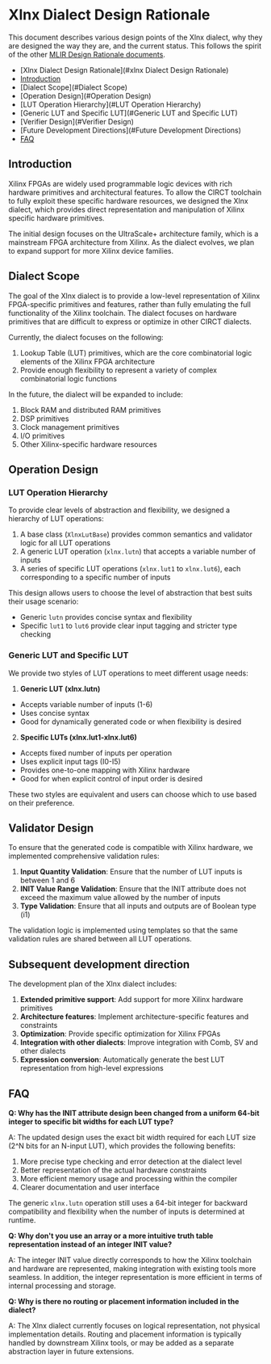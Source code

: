# Xlnx Dialect Design Rationale

This document describes various design points of the Xlnx dialect, why they are designed the way they are, and the current status. This follows the spirit of the other [MLIR Design Rationale documents](https://mlir.llvm.org/docs/Rationale/).

- [Xlnx Dialect Design Rationale](#xlnx Dialect Design Rationale)
- [Introduction](#Introduction)
- [Dialect Scope](#Dialect Scope)
- [Operation Design](#Operation Design)
- [LUT Operation Hierarchy](#LUT Operation Hierarchy)
- [Generic LUT and Specific LUT](#Generic LUT and Specific LUT)
- [Verifier Design](#Verifier Design)
- [Future Development Directions](#Future Development Directions)
- [FAQ](#FAQ)

## Introduction

Xilinx FPGAs are widely used programmable logic devices with rich hardware primitives and architectural features. To allow the CIRCT toolchain to fully exploit these specific hardware resources, we designed the Xlnx dialect, which provides direct representation and manipulation of Xilinx specific hardware primitives.

The initial design focuses on the UltraScale+ architecture family, which is a mainstream FPGA architecture from Xilinx. As the dialect evolves, we plan to expand support for more Xilinx device families.

## Dialect Scope

The goal of the Xlnx dialect is to provide a low-level representation of Xilinx FPGA-specific primitives and features, rather than fully emulating the full functionality of the Xilinx toolchain. The dialect focuses on hardware primitives that are difficult to express or optimize in other CIRCT dialects.

Currently, the dialect focuses on the following:

1. Lookup Table (LUT) primitives, which are the core combinatorial logic elements of the Xilinx FPGA architecture
2. Provide enough flexibility to represent a variety of complex combinatorial logic functions

In the future, the dialect will be expanded to include:

1. Block RAM and distributed RAM primitives
2. DSP primitives
3. Clock management primitives
4. I/O primitives
5. Other Xilinx-specific hardware resources

## Operation Design

### LUT Operation Hierarchy

To provide clear levels of abstraction and flexibility, we designed a hierarchy of LUT operations:

1. A base class (`XlnxLutBase`) provides common semantics and validator logic for all LUT operations
2. A generic LUT operation (`xlnx.lutn`) that accepts a variable number of inputs
3. A series of specific LUT operations (`xlnx.lut1` to `xlnx.lut6`), each corresponding to a specific number of inputs

This design allows users to choose the level of abstraction that best suits their usage scenario:

- Generic `lutn` provides concise syntax and flexibility
- Specific `lut1` to `lut6` provide clear input tagging and stricter type checking

### Generic LUT and Specific LUT

We provide two styles of LUT operations to meet different usage needs:

1. **Generic LUT (xlnx.lutn)**

- Accepts variable number of inputs (1-6)
- Uses concise syntax
- Good for dynamically generated code or when flexibility is desired

2. **Specific LUTs (xlnx.lut1-xlnx.lut6)**
- Accepts fixed number of inputs per operation
- Uses explicit input tags (I0-I5)
- Provides one-to-one mapping with Xilinx hardware
- Good for when explicit control of input order is desired

These two styles are equivalent and users can choose which to use based on their preference.

## Validator Design

To ensure that the generated code is compatible with Xilinx hardware, we implemented comprehensive validation rules:

1. **Input Quantity Validation**: Ensure that the number of LUT inputs is between 1 and 6
2. **INIT Value Range Validation**: Ensure that the INIT attribute does not exceed the maximum value allowed by the number of inputs
3. **Type Validation**: Ensure that all inputs and outputs are of Boolean type (i1)

The validation logic is implemented using templates so that the same validation rules are shared between all LUT operations.

## Subsequent development direction

The development plan of the Xlnx dialect includes:

1. **Extended primitive support**: Add support for more Xilinx hardware primitives
2. **Architecture features**: Implement architecture-specific features and constraints
3. **Optimization**: Provide specific optimization for Xilinx FPGAs
4. **Integration with other dialects**: Improve integration with Comb, SV and other dialects
5. **Expression conversion**: Automatically generate the best LUT representation from high-level expressions

## FAQ

**Q: Why has the INIT attribute design been changed from a uniform 64-bit integer to specific bit widths for each LUT type?**

A: The updated design uses the exact bit width required for each LUT size (2^N bits for an N-input LUT), which provides the following benefits:
1. More precise type checking and error detection at the dialect level
2. Better representation of the actual hardware constraints
3. More efficient memory usage and processing within the compiler
4. Clearer documentation and user interface

The generic `xlnx.lutn` operation still uses a 64-bit integer for backward compatibility and flexibility when the number of inputs is determined at runtime.

**Q: Why don't you use an array or a more intuitive truth table representation instead of an integer INIT value?**

A: The integer INIT value directly corresponds to how the Xilinx toolchain and hardware are represented, making integration with existing tools more seamless. In addition, the integer representation is more efficient in terms of internal processing and storage.

**Q: Why is there no routing or placement information included in the dialect?**

A: The Xlnx dialect currently focuses on logical representation, not physical implementation details. Routing and placement information is typically handled by downstream Xilinx tools, or may be added as a separate abstraction layer in future extensions.